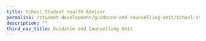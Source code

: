 ```yaml
---
title: School Student Health Advisor
permalink: /student-development/guidance-and-counselling-unit/school-student-health-advisor/
description: ""
third_nav_title: Guidance and Counselling Unit
---
```

